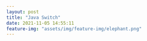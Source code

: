 ```yaml
---
layout: post
title: "Java Switch"
date: 2021-11-05 14:55:11
feature-img: "assets/img/feature-img/elephant.png"
---
```



#